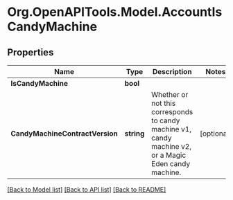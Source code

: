 
# Org.OpenAPITools.Model.AccountIsCandyMachine

## Properties

Name | Type | Description | Notes
------------ | ------------- | ------------- | -------------
**IsCandyMachine** | **bool** |  | 
**CandyMachineContractVersion** | **string** | Whether or not this corresponds to candy machine v1, candy machine v2, or a Magic Eden candy machine. | [optional] 

[[Back to Model list]](../README.md#documentation-for-models)
[[Back to API list]](../README.md#documentation-for-api-endpoints)
[[Back to README]](../README.md)

